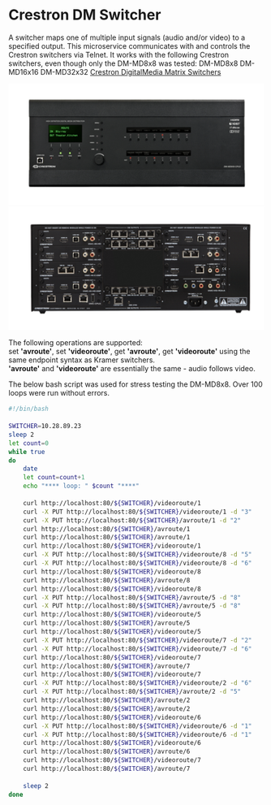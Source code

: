 # Crestron DM Switcher
A switcher maps one of multiple input signals (audio and/or video) to a specified output.  This microservice communicates with and controls the Crestron switchers via Telnet.
It works with the following Crestron switchers, even though only the DM-MD8x8 was tested:
DM-MD8x8
DM-MD16x16
DM-MD32x32
[Crestron DigitalMedia Matrix Switchers](https://www.crestron.com/Products/Featured-Solutions/DigitalMedia-Matrix-Switchers)

![](https://github.com/Dartmouth-OpenAV/microservice-crestron-dm-switcher/blob/main/front.png)
![](https://github.com/Dartmouth-OpenAV/microservice-crestron-dm-switcher/blob/main/rear.png)

The following operations are supported:  
set **'avroute'**, set **'videoroute'**, get **'avroute'**, get **'videoroute'** using the same endpoint syntax as Kramer switchers.  
**'avroute'** and **'videoroute'** are essentially the same - audio follows video.

The below bash script was used for stress testing the DM-MD8x8.  Over 100 loops were run without errors.

```bash
#!/bin/bash

SWITCHER=10.28.89.23
sleep 2
let count=0
while true
do
    date
    let count=count+1
    echo "**** loop: " $count "****"

    curl http://localhost:80/${SWITCHER}/videoroute/1
    curl -X PUT http://localhost:80/${SWITCHER}/videoroute/1 -d "3"
    curl -X PUT http://localhost:80/${SWITCHER}/avroute/1 -d "2"
    curl http://localhost:80/${SWITCHER}/avroute/1
    curl http://localhost:80/${SWITCHER}/avroute/1
    curl http://localhost:80/${SWITCHER}/videoroute/1
    curl -X PUT http://localhost:80/${SWITCHER}/videoroute/8 -d "5"
    curl -X PUT http://localhost:80/${SWITCHER}/videoroute/8 -d "6"
    curl http://localhost:80/${SWITCHER}/videoroute/8
    curl http://localhost:80/${SWITCHER}/avroute/8
    curl http://localhost:80/${SWITCHER}/videoroute/8
    curl -X PUT http://localhost:80/${SWITCHER}/avroute/5 -d "8"
    curl -X PUT http://localhost:80/${SWITCHER}/avroute/5 -d "8"
    curl http://localhost:80/${SWITCHER}/videoroute/5
    curl http://localhost:80/${SWITCHER}/avroute/5
    curl http://localhost:80/${SWITCHER}/videoroute/5
    curl -X PUT http://localhost:80/${SWITCHER}/videoroute/7 -d "2"
    curl -X PUT http://localhost:80/${SWITCHER}/videoroute/7 -d "6"
    curl http://localhost:80/${SWITCHER}/videoroute/7
    curl http://localhost:80/${SWITCHER}/avroute/7
    curl http://localhost:80/${SWITCHER}/videoroute/7
    curl -X PUT http://localhost:80/${SWITCHER}/videoroute/2 -d "6"
    curl -X PUT http://localhost:80/${SWITCHER}/avroute/2 -d "5"
    curl http://localhost:80/${SWITCHER}/avroute/2
    curl http://localhost:80/${SWITCHER}/avroute/2
    curl http://localhost:80/${SWITCHER}/videoroute/6
    curl -X PUT http://localhost:80/${SWITCHER}/videoroute/6 -d "1"
    curl -X PUT http://localhost:80/${SWITCHER}/videoroute/6 -d "1"
    curl http://localhost:80/${SWITCHER}/videoroute/6
    curl http://localhost:80/${SWITCHER}/avroute/6
    curl http://localhost:80/${SWITCHER}/videoroute/7
    curl http://localhost:80/${SWITCHER}/avroute/7

    sleep 2
done
```

